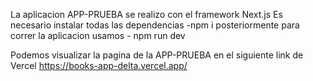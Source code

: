 La aplicacion APP-PRUEBA se realizo con el framework Next.js
Es necesario instalar todas las dependencias
          -npm i 
posteriormente para correr la aplicacion usamos
         - npm run dev 

Podemos visualizar la pagina de la APP-PRUEBA en el siguiente link de Vercel
https://books-app-delta.vercel.app/